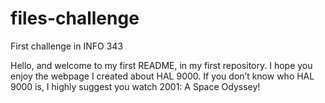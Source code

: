 files-challenge
===============

First challenge in INFO 343

Hello, and welcome to my first README, in my first repository. I hope you enjoy the webpage I created about HAL 9000. If you don’t know who HAL 9000 is, I highly suggest you watch 2001: A Space Odyssey! 